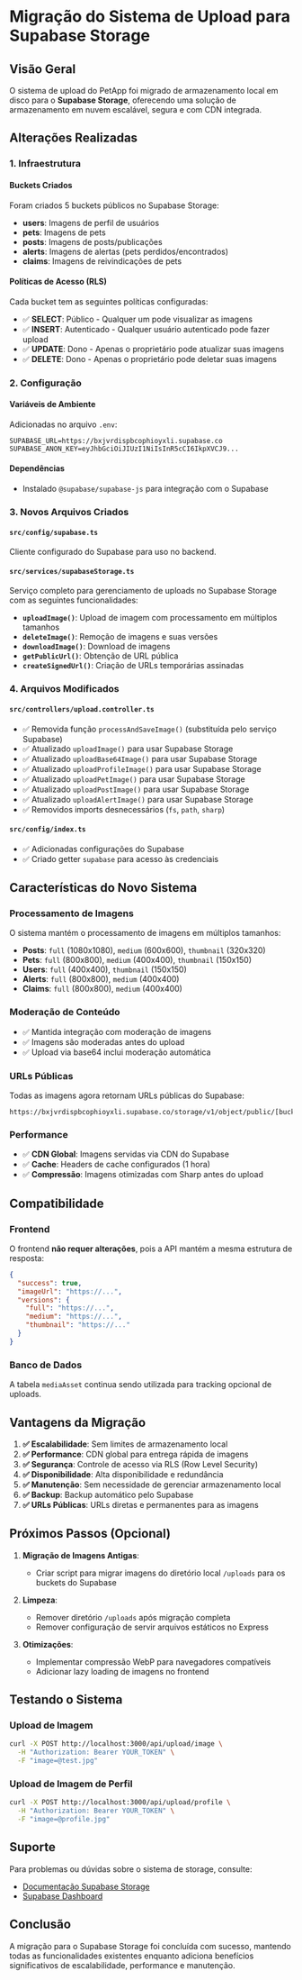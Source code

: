 # Migração do Sistema de Upload para Supabase Storage

## Visão Geral

O sistema de upload do PetApp foi migrado de armazenamento local em disco para o **Supabase Storage**, oferecendo uma solução de armazenamento em nuvem escalável, segura e com CDN integrada.

## Alterações Realizadas

### 1. Infraestrutura

#### Buckets Criados
Foram criados 5 buckets públicos no Supabase Storage:

- **users**: Imagens de perfil de usuários
- **pets**: Imagens de pets
- **posts**: Imagens de posts/publicações
- **alerts**: Imagens de alertas (pets perdidos/encontrados)
- **claims**: Imagens de reivindicações de pets

#### Políticas de Acesso (RLS)
Cada bucket tem as seguintes políticas configuradas:
- ✅ **SELECT**: Público - Qualquer um pode visualizar as imagens
- ✅ **INSERT**: Autenticado - Qualquer usuário autenticado pode fazer upload
- ✅ **UPDATE**: Dono - Apenas o proprietário pode atualizar suas imagens
- ✅ **DELETE**: Dono - Apenas o proprietário pode deletar suas imagens

### 2. Configuração

#### Variáveis de Ambiente
Adicionadas no arquivo `.env`:
```env
SUPABASE_URL=https://bxjvrdispbcophioyxli.supabase.co
SUPABASE_ANON_KEY=eyJhbGciOiJIUzI1NiIsInR5cCI6IkpXVCJ9...
```

#### Dependências
- Instalado `@supabase/supabase-js` para integração com o Supabase

### 3. Novos Arquivos Criados

#### `src/config/supabase.ts`
Cliente configurado do Supabase para uso no backend.

#### `src/services/supabaseStorage.ts`
Serviço completo para gerenciamento de uploads no Supabase Storage com as seguintes funcionalidades:

- **`uploadImage()`**: Upload de imagem com processamento em múltiplos tamanhos
- **`deleteImage()`**: Remoção de imagens e suas versões
- **`downloadImage()`**: Download de imagens
- **`getPublicUrl()`**: Obtenção de URL pública
- **`createSignedUrl()`**: Criação de URLs temporárias assinadas

### 4. Arquivos Modificados

#### `src/controllers/upload.controller.ts`
- ✅ Removida função `processAndSaveImage()` (substituída pelo serviço Supabase)
- ✅ Atualizado `uploadImage()` para usar Supabase Storage
- ✅ Atualizado `uploadBase64Image()` para usar Supabase Storage
- ✅ Atualizado `uploadProfileImage()` para usar Supabase Storage
- ✅ Atualizado `uploadPetImage()` para usar Supabase Storage
- ✅ Atualizado `uploadPostImage()` para usar Supabase Storage
- ✅ Atualizado `uploadAlertImage()` para usar Supabase Storage
- ✅ Removidos imports desnecessários (`fs`, `path`, `sharp`)

#### `src/config/index.ts`
- ✅ Adicionadas configurações do Supabase
- ✅ Criado getter `supabase` para acesso às credenciais

## Características do Novo Sistema

### Processamento de Imagens
O sistema mantém o processamento de imagens em múltiplos tamanhos:

- **Posts**: `full` (1080x1080), `medium` (600x600), `thumbnail` (320x320)
- **Pets**: `full` (800x800), `medium` (400x400), `thumbnail` (150x150)
- **Users**: `full` (400x400), `thumbnail` (150x150)
- **Alerts**: `full` (800x800), `medium` (400x400)
- **Claims**: `full` (800x800), `medium` (400x400)

### Moderação de Conteúdo
- ✅ Mantida integração com moderação de imagens
- ✅ Imagens são moderadas antes do upload
- ✅ Upload via base64 inclui moderação automática

### URLs Públicas
Todas as imagens agora retornam URLs públicas do Supabase:
```
https://bxjvrdispbcophioyxli.supabase.co/storage/v1/object/public/[bucket]/[filename]
```

### Performance
- ✅ **CDN Global**: Imagens servidas via CDN do Supabase
- ✅ **Cache**: Headers de cache configurados (1 hora)
- ✅ **Compressão**: Imagens otimizadas com Sharp antes do upload

## Compatibilidade

### Frontend
O frontend **não requer alterações**, pois a API mantém a mesma estrutura de resposta:

```json
{
  "success": true,
  "imageUrl": "https://...",
  "versions": {
    "full": "https://...",
    "medium": "https://...",
    "thumbnail": "https://..."
  }
}
```

### Banco de Dados
A tabela `mediaAsset` continua sendo utilizada para tracking opcional de uploads.

## Vantagens da Migração

1. **✅ Escalabilidade**: Sem limites de armazenamento local
2. **✅ Performance**: CDN global para entrega rápida de imagens
3. **✅ Segurança**: Controle de acesso via RLS (Row Level Security)
4. **✅ Disponibilidade**: Alta disponibilidade e redundância
5. **✅ Manutenção**: Sem necessidade de gerenciar armazenamento local
6. **✅ Backup**: Backup automático pelo Supabase
7. **✅ URLs Públicas**: URLs diretas e permanentes para as imagens

## Próximos Passos (Opcional)

1. **Migração de Imagens Antigas**: 
   - Criar script para migrar imagens do diretório local `/uploads` para os buckets do Supabase

2. **Limpeza**:
   - Remover diretório `/uploads` após migração completa
   - Remover configuração de servir arquivos estáticos no Express

3. **Otimizações**:
   - Implementar compressão WebP para navegadores compatíveis
   - Adicionar lazy loading de imagens no frontend

## Testando o Sistema

### Upload de Imagem
```bash
curl -X POST http://localhost:3000/api/upload/image \
  -H "Authorization: Bearer YOUR_TOKEN" \
  -F "image=@test.jpg"
```

### Upload de Imagem de Perfil
```bash
curl -X POST http://localhost:3000/api/upload/profile \
  -H "Authorization: Bearer YOUR_TOKEN" \
  -F "image=@profile.jpg"
```

## Suporte

Para problemas ou dúvidas sobre o sistema de storage, consulte:
- [Documentação Supabase Storage](https://supabase.com/docs/guides/storage)
- [Supabase Dashboard](https://supabase.com/dashboard/project/bxjvrdispbcophioyxli/storage/buckets)

## Conclusão

A migração para o Supabase Storage foi concluída com sucesso, mantendo todas as funcionalidades existentes enquanto adiciona benefícios significativos de escalabilidade, performance e manutenção.
